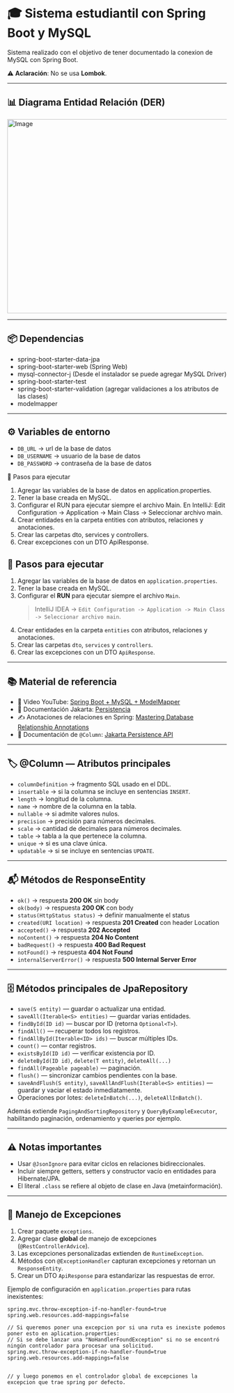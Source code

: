 # 🎓 Sistema estudiantil con Spring Boot y MySQL

Sistema realizado con el objetivo de tener documentado la conexion de MySQL con Spring Boot.

⚠️ **Aclaración**: No se usa **Lombok**.

---

## 📊 Diagrama Entidad Relación (DER)
<img width="734" height="446" alt="Image" src="https://github.com/user-attachments/assets/06420a0a-91bb-40f0-8a7e-ea873b0319a0" /> 

---

## 📦 Dependencias
* spring-boot-starter-data-jpa 
* spring-boot-starter-web (Spring Web)
* mysql-connector-j (Desde el instalador se puede agregar MySQL Driver)
* spring-boot-starter-test
* spring-boot-starter-validation (agregar validaciones a los atributos de las clases)
* modelmapper
---

## ⚙️ Variables de entorno
- `DB_URL` → url de la base de datos
- `DB_USERNAME` → usuario de la base de datos
- `DB_PASSWORD` → contraseña de la base de datos

🚀 Pasos para ejecutar

1. Agregar las variables de la base de datos en application.properties.
2. Tener la base creada en MySQL.
3. Configurar el RUN para ejecutar siempre el archivo Main.
    En IntelliJ: Edit Configuration -> Application -> Main Class -> Seleccionar archivo main.
4. Crear entidades en la carpeta entities con atributos, relaciones y anotaciones.
5. Crear las carpetas dto, services y controllers.
6. Crear excepciones con un DTO ApiResponse.


## 🚀 Pasos para ejecutar
1. Agregar las variables de la base de datos en `application.properties`.
2. Tener la base creada en MySQL.
3. Configurar el **RUN** para ejecutar siempre el archivo `Main`.
   > IntelliJ IDEA → `Edit Configuration -> Application -> Main Class -> Seleccionar archivo main`.
4. Crear entidades en la carpeta `entities` con atributos, relaciones y anotaciones.
5. Crear las carpetas `dto`, `services` y `controllers`.
6. Crear las excepciones con un DTO `ApiResponse`.

---

## 📚 Material de referencia
- 🎥 Video YouTube: [Spring Boot + MySQL + ModelMapper](https://www.youtube.com/watch?v=9XoaU5IMkRY&t=457s)
- 📖 Documentación Jakarta: [Persistencia](https://jakarta.ee/learn/docs/jakartaee-tutorial/current/persist/persistence-intro/persistence-intro.html)
- ✍️ Anotaciones de relaciones en Spring: [Mastering Database Relationship Annotations](https://medium.com/devdomain/mastering-spring-database-relationship-annotations-161cb8232619)
- 📑 Documentación de `@Column`: [Jakarta Persistence API](https://jakarta.ee/specifications/persistence/2.2/apidocs/javax/persistence/column)

---

## 🏷️ @Column — Atributos principales
* `columnDefinition` → fragmento SQL usado en el DDL.
* `insertable` → si la columna se incluye en sentencias `INSERT`.
* `length` → longitud de la columna.
* `name` → nombre de la columna en la tabla.
* `nullable` → si admite valores nulos.
* `precision` → precisión para números decimales.
* `scale` → cantidad de decimales para números decimales.
* `table` → tabla a la que pertenece la columna.
* `unique` → si es una clave única.
* `updatable` → si se incluye en sentencias `UPDATE`.

---

## 📬 Métodos de ResponseEntity
* `ok()` → respuesta **200 OK** sin body
* `ok(body)` → respuesta **200 OK** con body
* `status(HttpStatus status)` → definir manualmente el status
* `created(URI location)` → respuesta **201 Created** con header Location
* `accepted()` → respuesta **202 Accepted**
* `noContent()` → respuesta **204 No Content**
* `badRequest()` → respuesta **400 Bad Request**
* `notFound()` → respuesta **404 Not Found**
* `internalServerError()` → respuesta **500 Internal Server Error**

---

## 🗄️ Métodos principales de JpaRepository
* `save(S entity)` — guardar o actualizar una entidad.
* `saveAll(Iterable<S> entities)` — guardar varias entidades.
* `findById(ID id)` — buscar por ID (retorna `Optional<T>`).
* `findAll()` — recuperar todos los registros.
* `findAllById(Iterable<ID> ids)` — buscar múltiples IDs.
* `count()` — contar registros.
* `existsById(ID id)` — verificar existencia por ID.
* `deleteById(ID id)`, `delete(T entity)`, `deleteAll(...)`
* `findAll(Pageable pageable)` — paginación.
* `flush()` — sincronizar cambios pendientes con la base.
* `saveAndFlush(S entity)`, `saveAllAndFlush(Iterable<S> entities)` — guardar y vaciar el estado inmediatamente.
* Operaciones por lotes: `deleteInBatch(...)`, `deleteAllInBatch()`.

Además extiende `PagingAndSortingRepository` y `QueryByExampleExecutor`, habilitando paginación, ordenamiento y queries por ejemplo.

---

## ⚠️ Notas importantes
* Usar `@JsonIgnore` para evitar ciclos en relaciones bidireccionales.
* Incluir siempre getters, setters y constructor vacío en entidades para Hibernate/JPA.
* El literal `.class` se refiere al objeto de clase en Java (metainformación).

---

## 🛑 Manejo de Excepciones
1. Crear paquete `exceptions`.
2. Agregar clase **global** de manejo de excepciones (`@RestControllerAdvice`).
3. Las excepciones personalizadas extienden de `RuntimeException`.
4. Métodos con `@ExceptionHandler` capturan excepciones y retornan un `ResponseEntity`.
5. Crear un DTO `ApiResponse` para estandarizar las respuestas de error.

Ejemplo de configuración en `application.properties` para rutas inexistentes:
```properties
spring.mvc.throw-exception-if-no-handler-found=true
spring.web.resources.add-mappings=false

// Si queremos poner una excepcion por si una ruta es inexiste podemos poner esto en aplication.properties:
// Si se debe lanzar una "NoHandlerFoundException" si no se encontró ningún controlador para procesar una solicitud.
spring.mvc.throw-exception-if-no-handler-found=true
spring.web.resources.add-mappings=false


// y luego ponemos en el controlador global de excepciones la excepcion que trae spring por defecto.
